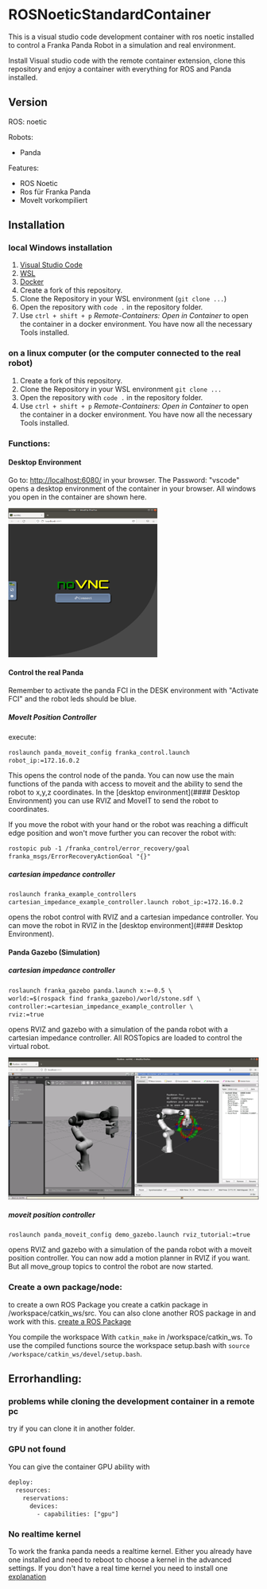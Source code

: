 # ROSNoeticStandardContainer

This is a visual studio code development container with ros noetic installed to control a Franka Panda Robot in a simulation and real environment. 

Install Visual studio code with the remote container extension, clone this repository and enjoy a container with everything for ROS and Panda installed. 

## Version

ROS: noetic


Robots: 
 - Panda

 Features:

 - ROS Noetic
 - Ros für Franka Panda
 - MoveIt vorkompiliert



## Installation

### local Windows installation
1. [Visual Studio Code](https://code.visualstudio.com/docs/remote/containers)
1. [WSL](https://learn.microsoft.com/de-de/windows/wsl/install)
2. [Docker](https://docs.docker.com/desktop/install/windows-install/)
3. Create a fork of this repository.
4. Clone the Repository in your WSL environment (`git clone ...`)
5. Open the repository with `code .` in the repository folder.
6. Use `ctrl + shift + p` *Remote-Containers: Open in Container* to open the container in a docker environment. You have now all the necessary Tools installed.

### on a linux computer (or the computer connected to the real robot)

1. Create a fork of this repository.
2. Clone the Repository in your WSL environment `git clone ...`
3. Open the repository with `code .` in the repository folder.
4. Use `ctrl + shift + p` *Remote-Containers: Open in Container* to open the container in a docker environment. You have now all the necessary Tools installed.

### Functions:

#### Desktop Environment
Go to: [http://localhost:6080/](http://localhost:6080/) in your browser. The Password: "vscode" opens a desktop environment of the container in your browser. All windows you open in the container are shown here.

<img src="/screenshots/webdesktopenvironment.png"  width="300" height="300">


#### Control the real Panda
Remember to activate the panda FCI in the DESK environment with "Activate FCI" and the robot leds should be blue.

##### MoveIt Position Controller
execute: 

    roslaunch panda_moveit_config franka_control.launch robot_ip:=172.16.0.2

This opens the control node of the panda. You can now use the main functions of the panda with access to moveit and the ability to send the robot to x,y,z coordinates. In the [desktop environment](#### Desktop Environment) you can use RVIZ and MoveIT to send the robot to coordinates.

If you move the robot with your hand or the robot was reaching a difficult edge position and won't move further you can recover the robot with: 


    rostopic pub -1 /franka_control/error_recovery/goal franka_msgs/ErrorRecoveryActionGoal "{}"


##### cartesian impedance controller


    roslaunch franka_example_controllers cartesian_impedance_example_controller.launch robot_ip:=172.16.0.2

opens the robot control with RVIZ and a cartesian impedance controller. You can move the robot in RVIZ in the [desktop environment](#### Desktop Environment). 

#### Panda Gazebo (Simulation)

##### cartesian impedance controller


    roslaunch franka_gazebo panda.launch x:=-0.5 \
    world:=$(rospack find franka_gazebo)/world/stone.sdf \
    controller:=cartesian_impedance_example_controller \
    rviz:=true

opens RVIZ and gazebo with a simulation of the panda robot with a cartesian impedance controller. All ROSTopics are loaded to control the virtual robot.

![Gazebo RVIZ Sim](/screenshots/gazebocartesianrvizsim.png "Gazebo RVIZ Sim")

##### moveit position controller

    roslaunch panda_moveit_config demo_gazebo.launch rviz_tutorial:=true

opens RVIZ and gazebo with a simulation of the panda robot with a moveit position controller. You can now add a motion planner in RVIZ if you want. But all move_group topics to control the robot are now started.


### Create a own package/node: 

to create a own ROS Package you create a catkin package in /workspace/catkin_ws/src. You can also clone another ROS package in and work with this. [create a ROS Package](http://wiki.ros.org/ROS/Tutorials/CreatingPackage)

You compile the workspace With `catkin_make` in /workspace/catkin_ws. To use the compiled functions source the workspace setup.bash with `source /workspace/catkin_ws/devel/setup.bash`.


## Errorhandling:

### problems while cloning the development container in a remote pc
try if you can clone it in another folder. 


### GPU not found
You can give the container GPU ability with

    deploy:
      resources:
        reservations:
          devices:
            - capabilities: ["gpu"]


### No realtime kernel

To work the franka panda needs a realtime kernel. Either you already have one installed and need to reboot to choose a kernel in the advanced settings. If you don't have a real time kernel you need to install one [explanation](https://frankaemika.github.io/docs/installation_linux.html#setting-up-the-real-time-kernel)
